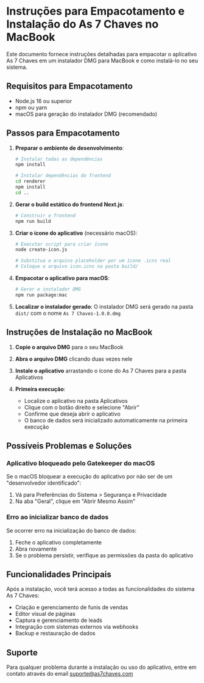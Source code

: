 # Instruções para Empacotamento e Instalação do As 7 Chaves no MacBook

Este documento fornece instruções detalhadas para empacotar o aplicativo As 7 Chaves em um instalador DMG para MacBook e como instalá-lo no seu sistema.

## Requisitos para Empacotamento

- Node.js 16 ou superior
- npm ou yarn
- macOS para geração do instalador DMG (recomendado)

## Passos para Empacotamento

1. **Preparar o ambiente de desenvolvimento**:
   ```bash
   # Instalar todas as dependências
   npm install
   
   # Instalar dependências do frontend
   cd renderer
   npm install
   cd ..
   ```

2. **Gerar o build estático do frontend Next.js**:
   ```bash
   # Construir o frontend
   npm run build
   ```

3. **Criar o ícone do aplicativo** (necessário macOS):
   ```bash
   # Executar script para criar ícone
   node create-icon.js
   
   # Substitua o arquivo placeholder por um ícone .icns real
   # Coloque o arquivo icon.icns na pasta build/
   ```

4. **Empacotar o aplicativo para macOS**:
   ```bash
   # Gerar o instalador DMG
   npm run package:mac
   ```

5. **Localizar o instalador gerado**:
   O instalador DMG será gerado na pasta `dist/` com o nome `As 7 Chaves-1.0.0.dmg`

## Instruções de Instalação no MacBook

1. **Copie o arquivo DMG** para o seu MacBook

2. **Abra o arquivo DMG** clicando duas vezes nele

3. **Instale o aplicativo** arrastando o ícone do As 7 Chaves para a pasta Aplicativos

4. **Primeira execução**:
   - Localize o aplicativo na pasta Aplicativos
   - Clique com o botão direito e selecione "Abrir"
   - Confirme que deseja abrir o aplicativo
   - O banco de dados será inicializado automaticamente na primeira execução

## Possíveis Problemas e Soluções

### Aplicativo bloqueado pelo Gatekeeper do macOS
Se o macOS bloquear a execução do aplicativo por não ser de um "desenvolvedor identificado":
1. Vá para Preferências do Sistema > Segurança e Privacidade
2. Na aba "Geral", clique em "Abrir Mesmo Assim"

### Erro ao inicializar banco de dados
Se ocorrer erro na inicialização do banco de dados:
1. Feche o aplicativo completamente
2. Abra novamente
3. Se o problema persistir, verifique as permissões da pasta do aplicativo

## Funcionalidades Principais

Após a instalação, você terá acesso a todas as funcionalidades do sistema As 7 Chaves:

- Criação e gerenciamento de funis de vendas
- Editor visual de páginas
- Captura e gerenciamento de leads
- Integração com sistemas externos via webhooks
- Backup e restauração de dados

## Suporte

Para qualquer problema durante a instalação ou uso do aplicativo, entre em contato através do email suporte@as7chaves.com
